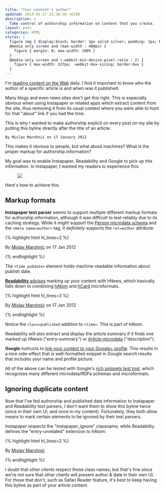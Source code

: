 ```yaml
---
title: "Your content's author"
updated: 2013-01-27 21:20:38 +0100
description: >
  Take control of authorship information on content that you create.
layout: post
categories: HTML
styles: |
  figure img { display:block; border: 1px solid silver; padding: 1px; border-radius: 2px; max-width: 100% }
  @media only screen and (max-width : 480px) {
    figure { margin: 0; max-width: 100% }
  }
  @media only screen and (-webkit-min-device-pixel-ratio : 2) {
    figure { max-width: 327px; -webkit-box-sizing: border-box }
  }
---
```


I'm [reading content on the Web](/instapaper/) daily. I find it important to
know who the author of a specific article is and when was it published.

Many blogs and even news sites don't get this right. This is especially obvious
when using Instapaper or related apps which extract content from the site, thus
removing it from its usual context where you were able to hunt for that "about"
link if you had the time.

This is why I wanted to make authorship explicit on every post on my site by
putting this byline directly after the title of an article:

    By Mislav Marohnić on 17 January 2012

This makes it obvious to people, but what about machines? What is the proper
markup for authorship information?

My goal was to enable Instapaper, Readability and Google to pick up this
information. In Instapaper, I wanted my readers to experience this:

<div class=figwrapper><figure>
  <a href="/2012/01/special-chars/"><img
    src="https://img.skitch.com/20120807-p2bdg9g8ah76pt1acim4nxcrsp.png"></a>
</figure></div>

Here's how to achieve this.

## Markup formats

**Instapaper text parser** seems to support multiple different markup formats
for authorship information, although it was difficult to test reliably due to
its caching strategy. While it *might* support the [Person microdata
schema][person] and the `<meta name=author>` tag, it *definitely supports* the
`rel=author` attribute:

{% highlight html hl_lines=2 %}
<p>
  By <a href="/" rel=author lang=hr>Mislav Marohnić</a>
  on <time pubdate datetime="...">17 Jan 2012</time>
</p>
{% endhighlight %}

The `<time pubdate>` element holds machine-readable information about publish date.

[**Readability** advises][readability] marking up your content with hNews, which
basically falls down to combining [hAtom][] and [hCard][] microformats.

{% highlight html hl_lines=3 %}
<article class=hentry>
  <p class="author vcard">
    By <a href="/" class=fn lang=hr>Mislav Marohnić</a>
    on <time pubdate class=published datetime="...">17 Jan 2012</time>
  </p>
</article>
{% endhighlight %}

Notice the `class=published` addition to `<time>`. This is part of hAtom.

Readability will also extract and display the article summary if it finds one
marked up hNews ("entry-summary") or [Article microdata][article]
("description").

**Google** instructs to [link your content to your Google+ profile][author].
This results in a nice side-effect that is well-formatted snippet in Google
search results that includes your name and profile picture.

All of the above can be tested with Google's [rich snippets test tool][tool],
which recognizes many different microdata/RDFa schemas and microformats.

## Ignoring duplicate content

Now that I've fed authorship and published date information to Instapaper and
Readability text parsers, I don't want them to show this byline twice (once in
their own UI, and once in my content). Fortunately, they both allow means to
mark certain elements to be ignored by their text parsers.

Instapaper respects the "instapaper_ignore" classname, while Readability
defines the "entry-unrelated" extension to hAtom:

{% highlight html hl_lines=2 %}
<article class=hentry>
  <p class="instapaper_ignore entry-unrelated">
    By <a href="/" lang=hr>Mislav Marohnić</a>
  </p>
</article>
{% endhighlight %}

I doubt that other clients respect these class names, but that's fine since
we're not sure that other clients will present author & date in their own UI.
For those that don't, such as Safari Reader feature, it's best to keep having
this byline as part of your article content.


  [tool]: http://www.google.com/webmasters/tools/richsnippets

  [author]: http://support.google.com/webmasters/bin/answer.py?hl=en&answer=1408986
    "Author information in search results"

  [readability]: http://www.readability.com/developers/guidelines
    "Readability article publishing guidelines"

  [person]: http://schema.org/Person
  [article]: http://schema.org/Article
  [hAtom]: http://microformats.org/wiki/hatom
  [hCard]: http://microformats.org/wiki/hcard
